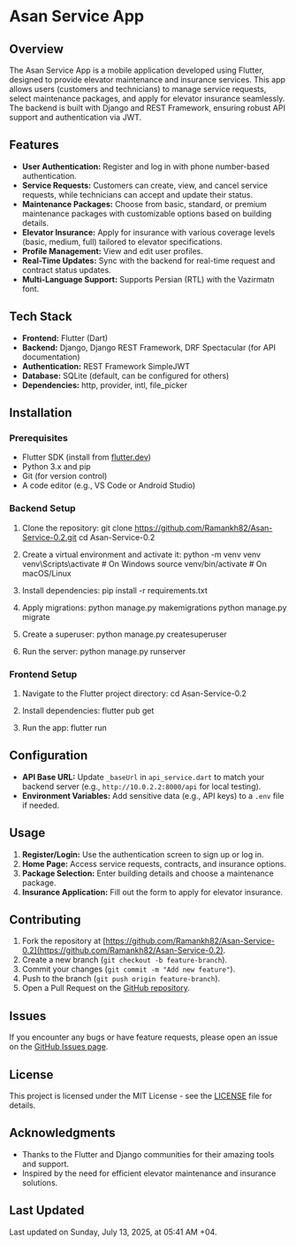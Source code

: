 # Asan Service App

## Overview
The Asan Service App is a mobile application developed using Flutter, designed to provide elevator maintenance and insurance services. This app allows users (customers and technicians) to manage service requests, select maintenance packages, and apply for elevator insurance seamlessly. The backend is built with Django and REST Framework, ensuring robust API support and authentication via JWT.

## Features
- **User Authentication:** Register and log in with phone number-based authentication.
- **Service Requests:** Customers can create, view, and cancel service requests, while technicians can accept and update their status.
- **Maintenance Packages:** Choose from basic, standard, or premium maintenance packages with customizable options based on building details.
- **Elevator Insurance:** Apply for insurance with various coverage levels (basic, medium, full) tailored to elevator specifications.
- **Profile Management:** View and edit user profiles.
- **Real-Time Updates:** Sync with the backend for real-time request and contract status updates.
- **Multi-Language Support:** Supports Persian (RTL) with the Vazirmatn font.

## Tech Stack
- **Frontend:** Flutter (Dart)
- **Backend:** Django, Django REST Framework, DRF Spectacular (for API documentation)
- **Authentication:** REST Framework SimpleJWT
- **Database:** SQLite (default, can be configured for others)
- **Dependencies:** http, provider, intl, file_picker

## Installation

### Prerequisites
- Flutter SDK (install from [flutter.dev](https://flutter.dev))
- Python 3.x and pip
- Git (for version control)
- A code editor (e.g., VS Code or Android Studio)

### Backend Setup
1. Clone the repository:
git clone https://github.com/Ramankh82/Asan-Service-0.2.git
cd Asan-Service-0.2

2. Create a virtual environment and activate it:
python -m venv venv
venv\Scripts\activate  # On Windows
source venv/bin/activate  # On macOS/Linux

3. Install dependencies:
pip install -r requirements.txt

4. Apply migrations:
python manage.py makemigrations
python manage.py migrate

5. Create a superuser:
python manage.py createsuperuser

6. Run the server:
python manage.py runserver

### Frontend Setup
1. Navigate to the Flutter project directory:
cd Asan-Service-0.2

2. Install dependencies:
flutter pub get

3. Run the app:
flutter run

## Configuration
- **API Base URL:** Update `_baseUrl` in `api_service.dart` to match your backend server (e.g., `http://10.0.2.2:8000/api` for local testing).
- **Environment Variables:** Add sensitive data (e.g., API keys) to a `.env` file if needed.

## Usage
1. **Register/Login:** Use the authentication screen to sign up or log in.
2. **Home Page:** Access service requests, contracts, and insurance options.
3. **Package Selection:** Enter building details and choose a maintenance package.
4. **Insurance Application:** Fill out the form to apply for elevator insurance.

## Contributing
1. Fork the repository at [https://github.com/Ramankh82/Asan-Service-0.2](https://github.com/Ramankh82/Asan-Service-0.2).
2. Create a new branch (`git checkout -b feature-branch`).
3. Commit your changes (`git commit -m "Add new feature"`).
4. Push to the branch (`git push origin feature-branch`).
5. Open a Pull Request on the [GitHub repository](https://github.com/Ramankh82/Asan-Service-0.2/pulls).

## Issues
If you encounter any bugs or have feature requests, please open an issue on the [GitHub Issues page](https://github.com/Ramankh82/Asan-Service-0.2/issues).

## License
This project is licensed under the MIT License - see the [LICENSE](LICENSE) file for details.

## Acknowledgments
- Thanks to the Flutter and Django communities for their amazing tools and support.
- Inspired by the need for efficient elevator maintenance and insurance solutions.

## Last Updated
Last updated on Sunday, July 13, 2025, at 05:41 AM +04.
